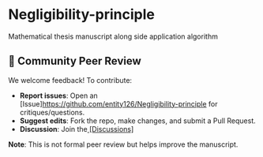 # Negligibility-principle
Mathematical thesis manuscript along side application algorithm

## 👥 Community Peer Review
We welcome feedback! To contribute:
- **Report issues**: Open an [Issue]https://github.com/entity126/Negligibility-principle for critiques/questions.
- **Suggest edits**: Fork the repo, make changes, and submit a Pull Request.
- **Discussion**: Join the[ [Discussions]](https://github.com/entity126/Negligibility-principle/issues)

**Note**: This is not formal peer review but helps improve the manuscript.
